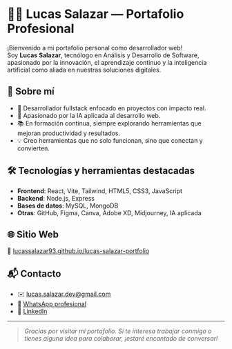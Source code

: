 # 👨‍💻 Lucas Salazar — Portafolio Profesional

¡Bienvenido a mi portafolio personal como desarrollador web!  
Soy **Lucas Salazar**, tecnólogo en Análisis y Desarrollo de Software, apasionado por la innovación, el aprendizaje continuo y la inteligencia artificial como aliada en nuestras soluciones digitales.

## 🚀 Sobre mí

- 💼 Desarrollador fullstack enfocado en proyectos con impacto real.
- 🧠 Apasionado por la IA aplicada al desarrollo web.
- 📚 En formación continua, siempre explorando herramientas que mejoran productividad y resultados.
- 💡 Creo herramientas que no solo funcionan, sino que conectan y convierten.

## 🛠️ Tecnologías y herramientas destacadas

- **Frontend**: React, Vite, Tailwind, HTML5, CSS3, JavaScript
- **Backend**: Node.js, Express
- **Bases de datos**: MySQL, MongoDB
- **Otras**: GitHub, Figma, Canva, Adobe XD, Midjourney, IA aplicada

## 🌐 Sitio Web

📍 [lucassalazar93.github.io/lucas-salazar-portfolio](https://lucassalazar93.github.io/lucas-salazar-portfolio)

## 📬 Contacto

- ✉️ lucas.salazar.dev@gmail.com
- 💬 [WhatsApp profesional](https://wa.me/573150399322)
- 💼 [LinkedIn](https://www.linkedin.com/in/lucas-salazar-722b79319/)

---

> *Gracias por visitar mi portafolio. Si te interesa trabajar conmigo o tienes alguna idea para colaborar, ¡estaré encantado de conversar!*
